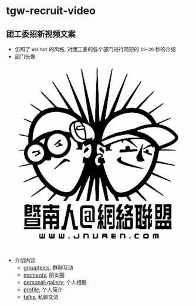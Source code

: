 tgw-recruit-video
=================

团工委招新视频文案
-----------------

- 仿照了 `WeChat` 的风格, 对团工委的各个部门进行简短的 `15~20` 秒的介绍
- 部门头像

![jnurenlogo](https://github.com/jnuren12/docs/raw/master/assets/jnurenlogo.jpg)

- 介绍内容
    + [grouptexts](https://github.com/jnuren12/docs/blob/master/recruit/tgw-recruit-video/grouptexts/grouptexts.md), 群聊互动
    + [moments](https://github.com/jnuren12/docs/blob/master/recruit/tgw-recruit-video/moments/moments.md), 朋友圈
    + [personal-gallery](https://github.com/jnuren12/docs/blob/master/recruit/tgw-recruit-video/personal-gallery/personal-gallery.md), 个人相册
    + [profile](https://github.com/jnuren12/docs/blob/master/recruit/tgw-recruit-video/profile/profile.md), 个人简介
    + [talks](https://github.com/jnuren12/docs/blob/master/recruit/tgw-recruit-video/talks/talks.md), 私聊交流
